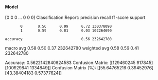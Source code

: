 #### Model
[0 0 0 ... 0 0 0]
Classification Report:
              precision    recall  f1-score   support

           0       0.56      0.99      0.72 130378090
           1       0.59      0.01      0.03 102264690

    accuracy                           0.56 232642780
   macro avg       0.58      0.50      0.37 232642780
weighted avg       0.58      0.56      0.41 232642780

Accuracy: 0.5622142840624583
Confusion Matrix:
[[129460245    917845]
 [100929841   1334849]]
Confusion Matrix (%):
[[55.64765216  0.39452976]
 [43.38404183  0.57377624]]
